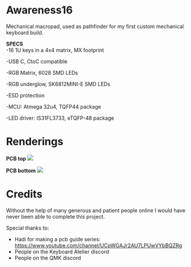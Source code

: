 # Awareness16
Mechanical macropad, used as pathfinder for my first custom mechanical keyboard build.  

**SPECS**  
-16 1U keys in a 4x4 matrix, MX footprint

-USB C, CtoC compatible

-RGB Matrix, 6028 SMD LEDs 

-RGB underglow, SK6812MINI-E SMD LEDs

-ESD protection

-MCU: Atmega 32u4, TQFP44 package

-LED driver: IS31FL3733, eTQFP-48 package

# Renderings

**PCB top**
<img src="renderings/32u4_macropad_top.png">
     
**PCB bottom**
<img src="renderings/32u4_macropad_bottom.png">

# Credits
Without the help of many generous and patient people online I would have never been able to complete
this project.

Special thanks to:
- Hadi for making a pcb guide series: https://www.youtube.com/channel/UCpWGAJr2AU7LPUwVYbBQZRg
- People on the Keyboard Atelier discord
- People on the QMK discord
